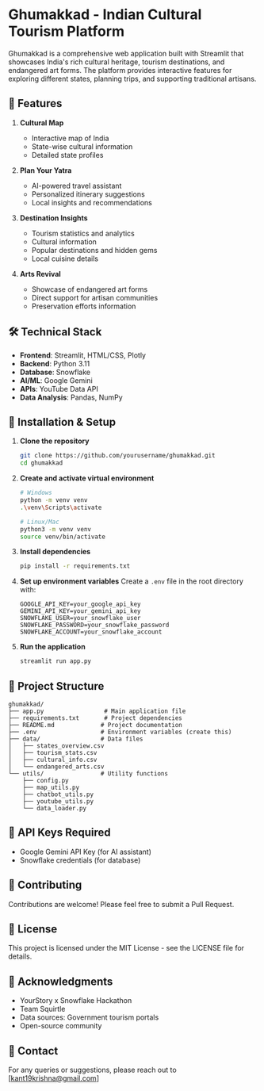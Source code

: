 # Ghumakkad - Indian Cultural Tourism Platform

Ghumakkad is a comprehensive web application built with Streamlit that showcases India's rich cultural heritage, tourism destinations, and endangered art forms. The platform provides interactive features for exploring different states, planning trips, and supporting traditional artisans.

## 🌟 Features

1. **Cultural Map**
   - Interactive map of India
   - State-wise cultural information
   - Detailed state profiles

2. **Plan Your Yatra**
   - AI-powered travel assistant
   - Personalized itinerary suggestions
   - Local insights and recommendations

3. **Destination Insights**
   - Tourism statistics and analytics
   - Cultural information
   - Popular destinations and hidden gems
   - Local cuisine details

4. **Arts Revival**
   - Showcase of endangered art forms
   - Direct support for artisan communities
   - Preservation efforts information

## 🛠️ Technical Stack

- **Frontend**: Streamlit, HTML/CSS, Plotly
- **Backend**: Python 3.11
- **Database**: Snowflake
- **AI/ML**: Google Gemini
- **APIs**: YouTube Data API
- **Data Analysis**: Pandas, NumPy

## 🚀 Installation & Setup

1. **Clone the repository**
   ```bash
   git clone https://github.com/yourusername/ghumakkad.git
   cd ghumakkad
   ```

2. **Create and activate virtual environment**
   ```bash
   # Windows
   python -m venv venv
   .\venv\Scripts\activate

   # Linux/Mac
   python3 -m venv venv
   source venv/bin/activate
   ```

3. **Install dependencies**
   ```bash
   pip install -r requirements.txt
   ```

4. **Set up environment variables**
   Create a `.env` file in the root directory with:
   ```
   GOOGLE_API_KEY=your_google_api_key
   GEMINI_API_KEY=your_gemini_api_key
   SNOWFLAKE_USER=your_snowflake_user
   SNOWFLAKE_PASSWORD=your_snowflake_password
   SNOWFLAKE_ACCOUNT=your_snowflake_account
   ```

5. **Run the application**
   ```bash
   streamlit run app.py
   ```

## 📁 Project Structure

```
ghumakkad/
├── app.py                 # Main application file
├── requirements.txt       # Project dependencies
├── README.md             # Project documentation
├── .env                  # Environment variables (create this)
├── data/                 # Data files
│   ├── states_overview.csv
│   ├── tourism_stats.csv
│   ├── cultural_info.csv
│   └── endangered_arts.csv
└── utils/                # Utility functions
    ├── config.py
    ├── map_utils.py
    ├── chatbot_utils.py
    ├── youtube_utils.py
    └── data_loader.py
```

## 🔑 API Keys Required

- Google Gemini API Key (for AI assistant)
- Snowflake credentials (for database)

## 🤝 Contributing

Contributions are welcome! Please feel free to submit a Pull Request.

## 📝 License

This project is licensed under the MIT License - see the LICENSE file for details.

## 🙏 Acknowledgments

- YourStory x Snowflake Hackathon
- Team Squirtle
- Data sources: Government tourism portals
- Open-source community

## 📧 Contact

For any queries or suggestions, please reach out to [kant19krishna@gmail.com] 
